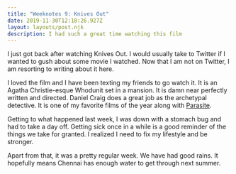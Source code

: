 ```yaml
---
title: "Weeknotes 9: Knives Out"
date: 2019-11-30T12:18:26.927Z
layout: layouts/post.njk
description: I had such a great time watching this film
---
```


I just got back after watching Knives Out. I would usually take to Twitter if I wanted to gush about some movie I watched. Now that I am not on Twitter, I am resorting to writing about it here.

I loved the film and I have been texting my friends to go watch it. It is an Agatha Christie-esque Whodunit set in a mansion. It is damn near perfectly written and directed. Daniel Craig does a great job as the archetypal detective. It is one of my favorite films of the year along with [Parasite](<https://en.wikipedia.org/wiki/Parasite_(2019_film)>).

Getting to what happened last week, I was down with a stomach bug and had to take a day off. Getting sick once in a while is a good reminder of the things we take for granted. I realized I need to fix my lifestyle and be stronger.

Apart from that, it was a pretty regular week. We have had good rains. It hopefully means Chennai has enough water to get through next summer.
